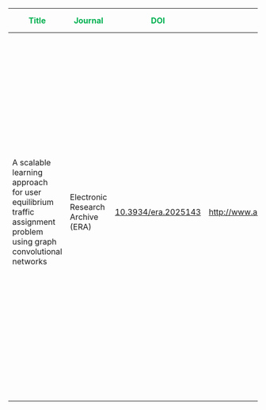 



| <span style="color:rgb(0, 176, 80)">**Title**</span>                                                                | <span style="color:rgb(0, 176, 80)">Journal</span> | <span style="color:rgb(0, 176, 80)">DOI</span> | <font color="#00b050">URL</font>     | <font color="#00b050">Keywords</font>                                                                    | <span style="color:rgb(0, 176, 80)">Problem Motivation</span>                                                                                                                                                                                                                                                                                                                                                                                                               | <font color="#00b050">Key takeaway</font>                                                                                                                                                                                                                                                                                                                                                                                                          | <font color="#00b050">The model architecture</font> | <font color="#00b050">Limitations</font> |
| ------------------------------------------------------------------------------------------------------------------- | -------------------------------------------------- | ---------------------------------------------- | ------------------------------------ | -------------------------------------------------------------------------------------------------------- | --------------------------------------------------------------------------------------------------------------------------------------------------------------------------------------------------------------------------------------------------------------------------------------------------------------------------------------------------------------------------------------------------------------------------------------------------------------------------- | -------------------------------------------------------------------------------------------------------------------------------------------------------------------------------------------------------------------------------------------------------------------------------------------------------------------------------------------------------------------------------------------------------------------------------------------------- | --------------------------------------------------- | ---------------------------------------- |
| A scalable learning approach <br>for user equilibrium traffic assignment problem using graph convolutional networks | Electronic Research Archive (ERA)                  | [10.3934/era.2025143]()                        | http://www.aimspress.com/journal/ERA | traffic assignment; data-driven; deep learning; user equilibrium (UE); graph convolutional network (GCN) | . The **User Equilibrium Traffic Assignment Problem (UE-TAP)** is crucial for managing traffic and urban mobility. <br>                                            . Traditional methods (e.g., optimization-based algorithms) are <span style="color:rgb(255, 0, 0)"><b>computationally expensive</b></span>, <span style="color:rgb(255, 0, 0)">rely on <b>strict assumptions</b></span>, and <span style="color:rgb(255, 0, 0)"><b>struggle with scalability</b>.</span> | The authors aimed to **develop a new data-driven method** to solve the **User Equilibrium Traffic Assignment Problem (UE-TAP)** — that is, to estimate how traffic distributes itself in a network **when every traveler chooses the route that minimizes their own travel time** (i.e., the _user equilibrium_ condition) — <span style="color:rgb(255, 0, 0)"><b>without relying on traditional optimization or iterative algorithms</b></span>. |                                                     |                                          |
|                                                                                                                     |                                                    |                                                |                                      |                                                                                                          |                                                                                                                                                                                                                                                                                                                                                                                                                                                                             |                                                                                                                                                                                                                                                                                                                                                                                                                                                    |                                                     |                                          |
|                                                                                                                     |                                                    |                                                |                                      |                                                                                                          |                                                                                                                                                                                                                                                                                                                                                                                                                                                                             |                                                                                                                                                                                                                                                                                                                                                                                                                                                    |                                                     |                                          |
|                                                                                                                     |                                                    |                                                |                                      |                                                                                                          |                                                                                                                                                                                                                                                                                                                                                                                                                                                                             |                                                                                                                                                                                                                                                                                                                                                                                                                                                    |                                                     |                                          |


